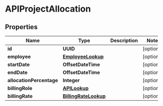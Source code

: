 

# APIProjectAllocation


## Properties

| Name | Type | Description | Notes |
|------------ | ------------- | ------------- | -------------|
|**id** | **UUID** |  |  [optional] |
|**employee** | [**EmployeeLookup**](EmployeeLookup.md) |  |  [optional] |
|**startDate** | **OffsetDateTime** |  |  [optional] |
|**endDate** | **OffsetDateTime** |  |  [optional] |
|**allocationPercentage** | **Integer** |  |  [optional] |
|**billingRole** | [**APILookup**](APILookup.md) |  |  [optional] |
|**billingRate** | [**BillingRateLookup**](BillingRateLookup.md) |  |  [optional] |



